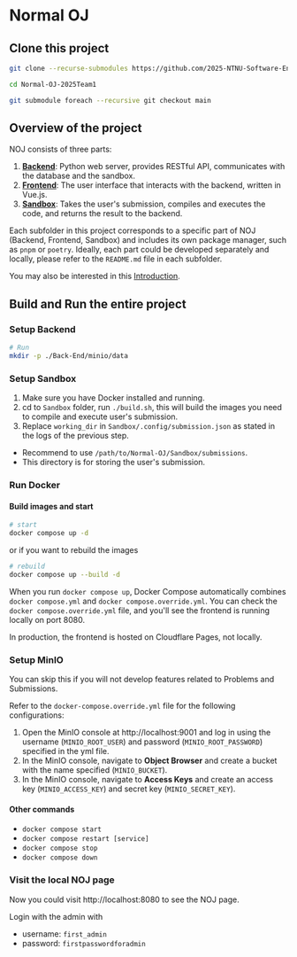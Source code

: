 # Normal OJ

## Clone this project

```bash
git clone --recurse-submodules https://github.com/2025-NTNU-Software-Engineering-Team-1/Normal-OJ-2025Team1.git

cd Normal-OJ-2025Team1

git submodule foreach --recursive git checkout main
```
## Overview of the project

NOJ consists of three parts:
1. **[Backend](https://github.com/Normal-OJ/Back-End)**: Python web server, provides RESTful API, communicates with the database and the sandbox.
2. **[Frontend](https://github.com/Normal-OJ/new-front-end)**: The user interface that interacts with the backend, written in Vue.js.
3. **[Sandbox](https://github.com/Normal-OJ/Sandbox)**: Takes the user's submission, compiles and executes the code, and returns the result to the backend.

Each subfolder in this project corresponds to a specific part of NOJ (Backend, Frontend, Sandbox) and includes its own package manager, such as `pnpm` or `poetry`. Ideally, each part could be developed separately and locally, please refer to the `README.md` file in each subfolder.

You may also be interested in this [Introduction](https://github.com/Normal-OJ).

## Build and Run the entire project

### Setup Backend

```bash
# Run 
mkdir -p ./Back-End/minio/data
```
### Setup Sandbox

1. Make sure you have Docker installed and running.
2. cd to `Sandbox` folder, run `./build.sh`, this will build the images you need to compile and execute user's submission.
3. Replace `working_dir` in `Sandbox/.config/submission.json` as stated in the logs of the previous step.
  - Recommend to use `/path/to/Normal-OJ/Sandbox/submissions`.
  - This directory is for storing the user's submission.

### Run Docker

#### Build images and start

```bash
# start
docker compose up -d
```

or if you want to rebuild the images

```bash
# rebuild
docker compose up --build -d
```

When you run `docker compose up`, Docker Compose automatically combines `docker compose.yml` and `docker compose.override.yml`. You can check the `docker compose.override.yml` file, and you'll see the frontend is running locally on port 8080.

In production, the frontend is hosted on Cloudflare Pages, not locally.

### Setup MinIO

You can skip this if you will not develop features related to Problems and Submissions.

Refer to the `docker-compose.override.yml` file for the following configurations:

1. Open the MinIO console at http://localhost:9001 and log in using the username (`MINIO_ROOT_USER`) and password (`MINIO_ROOT_PASSWORD`) specified in the yml file.
2. In the MinIO console, navigate to **Object Browser** and create a bucket with the name specified (`MINIO_BUCKET`).
3. In the MinIO console, navigate to **Access Keys** and create an access key (`MINIO_ACCESS_KEY`) and secret key (`MINIO_SECRET_KEY`).

#### Other commands

- `docker compose start`
- `docker compose restart [service]`
- `docker compose stop`
- `docker compose down`

### Visit the local NOJ page

Now you could visit http://localhost:8080 to see the NOJ page.

Login with the admin with
- username: `first_admin`
- password: `firstpasswordforadmin`
